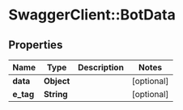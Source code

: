 # SwaggerClient::BotData

## Properties
Name | Type | Description | Notes
------------ | ------------- | ------------- | -------------
**data** | **Object** |  | [optional] 
**e_tag** | **String** |  | [optional] 


